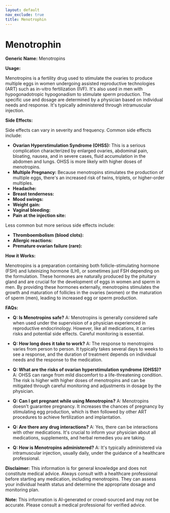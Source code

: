 ```yaml
---
layout: default
nav_exclude: true
title: Menotrophin
---
```


# Menotrophin

**Generic Name:** Menotropins

**Usage:**

Menotropins is a fertility drug used to stimulate the ovaries to produce multiple eggs in women undergoing assisted reproductive technologies (ART) such as in-vitro fertilization (IVF).  It's also used in men with hypogonadotropic hypogonadism to stimulate sperm production.  The specific use and dosage are determined by a physician based on individual needs and response.  It's typically administered through intramuscular injection.

**Side Effects:**

Side effects can vary in severity and frequency.  Common side effects include:

* **Ovarian Hyperstimulation Syndrome (OHSS):** This is a serious complication characterized by enlarged ovaries, abdominal pain, bloating, nausea, and in severe cases, fluid accumulation in the abdomen and lungs.  OHSS is more likely with higher doses of menotropins.
* **Multiple Pregnancy:**  Because menotropins stimulates the production of multiple eggs, there's an increased risk of twins, triplets, or higher-order multiples.
* **Headache:**
* **Breast tenderness:**
* **Mood swings:**
* **Weight gain:**
* **Vaginal bleeding:**
* **Pain at the injection site:**

Less common but more serious side effects include:

* **Thromboembolism (blood clots):**
* **Allergic reactions:**
* **Premature ovarian failure (rare):**


**How it Works:**

Menotropins is a preparation containing both follicle-stimulating hormone (FSH) and luteinizing hormone (LH), or sometimes just FSH depending on the formulation. These hormones are naturally produced by the pituitary gland and are crucial for the development of eggs in women and sperm in men.  By providing these hormones externally, menotropins stimulates the growth and maturation of follicles in the ovaries (women) or the maturation of sperm (men), leading to increased egg or sperm production.


**FAQs:**

* **Q: Is Menotropins safe?**  A:  Menotropins is generally considered safe when used under the supervision of a physician experienced in reproductive endocrinology.  However, like all medications, it carries risks and potential side effects.  Careful monitoring is essential.

* **Q: How long does it take to work?** A: The response to menotropins varies from person to person.  It typically takes several days to weeks to see a response, and the duration of treatment depends on individual needs and the response to the medication.

* **Q: What are the risks of ovarian hyperstimulation syndrome (OHSS)?** A: OHSS can range from mild discomfort to a life-threatening condition. The risk is higher with higher doses of menotropins and can be mitigated through careful monitoring and adjustments in dosage by the physician.

* **Q: Can I get pregnant while using Menotropins?** A:  Menotropins doesn't guarantee pregnancy. It increases the chances of pregnancy by stimulating egg production, which is then followed by other ART procedures to achieve fertilization and implantation.

* **Q:  Are there any drug interactions?** A: Yes, there can be interactions with other medications. It's crucial to inform your physician about all medications, supplements, and herbal remedies you are taking.

* **Q:  How is Menotropins administered?** A: It's typically administered via intramuscular injection, usually daily, under the guidance of a healthcare professional.


**Disclaimer:** This information is for general knowledge and does not constitute medical advice.  Always consult with a healthcare professional before starting any medication, including menotropins.  They can assess your individual health status and determine the appropriate dosage and monitoring plan.


**Note:** This information is AI-generated or crowd-sourced and may not be accurate. Please consult a medical professional for verified advice.